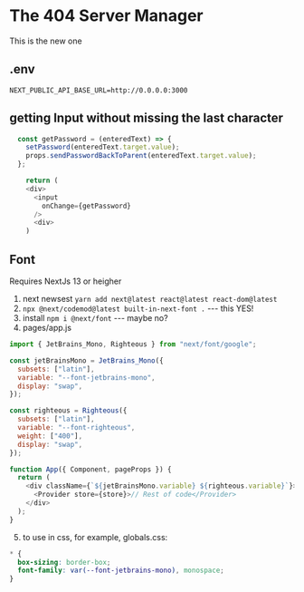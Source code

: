 # The 404 Server Manager

This is the new one

## .env

```
NEXT_PUBLIC_API_BASE_URL=http://0.0.0.0:3000
```

## getting Input without missing the last character

```js
  const getPassword = (enteredText) => {
    setPassword(enteredText.target.value);
    props.sendPasswordBackToParent(enteredText.target.value);
  };

    return (
    <div>
      <input
        onChange={getPassword}
      />
      <div>
    )
```

## Font

Requires NextJs 13 or heigher

1. next newsest `yarn add next@latest react@latest react-dom@latest`
2. `npx @next/codemod@latest built-in-next-font .` --- this YES!
3. install `npm i @next/font` --- maybe no?
4. pages/app.js

```js
import { JetBrains_Mono, Righteous } from "next/font/google";

const jetBrainsMono = JetBrains_Mono({
  subsets: ["latin"],
  variable: "--font-jetbrains-mono",
  display: "swap",
});

const righteous = Righteous({
  subsets: ["latin"],
  variable: "--font-righteous",
  weight: ["400"],
  display: "swap",
});

function App({ Component, pageProps }) {
  return (
    <div className={`${jetBrainsMono.variable} ${righteous.variable}`}>
      <Provider store={store}>// Rest of code</Provider>
    </div>
  );
}
```

5. to use in css, for example, globals.css:

```css
* {
  box-sizing: border-box;
  font-family: var(--font-jetbrains-mono), monospace;
}
```
